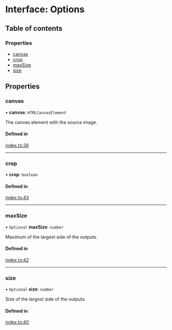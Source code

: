 # Interface: Options

## Table of contents

### Properties

- [canvas](Options.md#canvas)
- [crop](Options.md#crop)
- [maxSize](Options.md#maxsize)
- [size](Options.md#size)

## Properties

### canvas

• **canvas**: `HTMLCanvasElement`

The canvas element with the source image.

#### Defined in

[index.ts:38](https://github.com/javierbyte/base64-image-utils/blob/4333d45/index.ts#L38)

___

### crop

• **crop**: `boolean`

#### Defined in

[index.ts:43](https://github.com/javierbyte/base64-image-utils/blob/4333d45/index.ts#L43)

___

### maxSize

• `Optional` **maxSize**: `number`

Maximum of the largest side of the outputs.

#### Defined in

[index.ts:42](https://github.com/javierbyte/base64-image-utils/blob/4333d45/index.ts#L42)

___

### size

• `Optional` **size**: `number`

Size of the largest side of the outputs.

#### Defined in

[index.ts:40](https://github.com/javierbyte/base64-image-utils/blob/4333d45/index.ts#L40)
